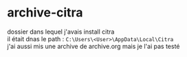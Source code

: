 # archive-citra

dossier dans lequel j'avais install citra  
il était dnas le path : `C:\Users\<User>\AppData\Local\Citra`  
j'ai aussi mis une archive de archive.org mais je l'ai pas testé  
